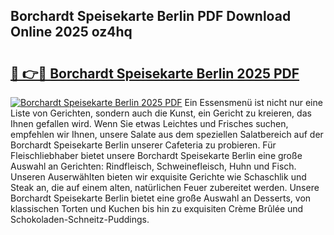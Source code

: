 ## Borchardt Speisekarte Berlin PDF Download Online 2025 oz4hq

# <h2><a href="http://gc7t89b.nevu.top/?p=Borchardt+Speisekarte+Berlin">🔗 👉🔴 Borchardt Speisekarte Berlin 2025 PDF</a></h2>

[![Borchardt Speisekarte Berlin 2025 PDF](https://i.imgur.com/dBaPXMq.png)](http://gc7t89b.nevu.top/?p=Borchardt+Speisekarte+Berlin)
Ein Essensmenü ist nicht nur eine Liste von Gerichten, sondern auch die Kunst, ein Gericht zu kreieren, das Ihnen gefallen wird. Wenn Sie etwas Leichtes und Frisches suchen, empfehlen wir Ihnen, unsere Salate aus dem speziellen Salatbereich auf der Borchardt Speisekarte Berlin unserer Cafeteria zu probieren. Für Fleischliebhaber bietet unsere Borchardt Speisekarte Berlin eine große Auswahl an Gerichten: Rindfleisch, Schweinefleisch, Huhn und Fisch. Unseren Auserwählten bieten wir exquisite Gerichte wie Schaschlik und Steak an, die auf einem alten, natürlichen Feuer zubereitet werden. Unsere Borchardt Speisekarte Berlin bietet eine große Auswahl an Desserts, von klassischen Torten und Kuchen bis hin zu exquisiten Crème Brûlée und Schokoladen-Schneitz-Puddings.
